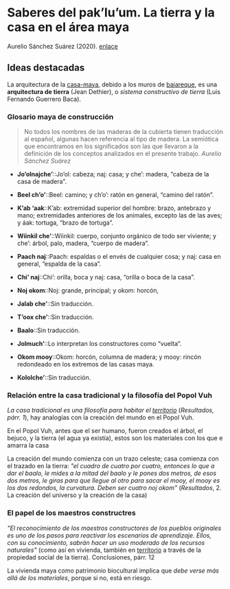 # Saberes del pak’lu’um. La tierra y la casa en el área maya

Aurelio Sánchez Suárez (2020). [enlace](https://editorialrestauro.com.mx/saberes-del-pakluum-la-tierra-y-la-casa-en-el-area-maya/)

## Ideas destacadas

La arquitectura de la [casa-maya](casa-maya.md), debido a los muros de [bajareque](bajareque.md), es una **arquitectura de tierra** (Jean Dethier), o *sistema constructivo de tierra* (Luis Fernando Guerrero Baca).

### Glosario maya de construcción

 > 
 > No todos los nombres de las maderas de la cubierta tienen traducción al español, algunas hacen referencia al tipo de madera. La semiótica que encontramos en los significados son las que llevaron a la definición de los conceptos analizados en el presente trabajo.
 > <cite>Aurelio Sánchez Suárez</cite>

* **Jo’olnajche’**::Jo’ol: cabeza; naj: casa; y che’: madera, “cabeza de la casa de madera”.

<!--SR:2021-07-27,1,230-->  

* **Beel ch’o’**::Beel: camino; y ch’o’: ratón en general, “camino del ratón”.

<!--SR:2021-07-27,1,230--> 

* **K’ab ‘aak**::K’ab: extremidad superior del hombre: brazo, antebrazo y mano; extremidades anteriores de los animales, excepto las de las aves; y áak: tortuga, “brazo de tortuga”.

<!--SR:2021-07-27,1,230-->  

* **Wíinkil che’**::Wíinkil: cuerpo, conjunto orgánico de todo ser viviente; y che’: árbol, palo, madera, “cuerpo de madera”.

<!--SR:2021-07-27,1,230-->  

* **Paach naj**::Paach: espaldas o el envés de cualquier cosa; y naj: casa en general, “espalda de la casa”.

<!--SR:2021-07-27,1,230-->  

* **Chi’ naj**::Chi’: orilla, boca y naj: casa, “orilla o boca de la casa”.

<!--SR:2021-07-27,1,230-->  

* **Noj okom**::Noj: grande, principal; y okom: horcón,

<!--SR:2021-07-28,2,250-->  

* **Jalab che’**::Sin traducción.

<!--SR:2021-07-27,1,230-->  

* **T’oox che’**::Sin traducción.

<!--SR:2021-07-27,1,230-->  

* **Baalo**::Sin traducción.

<!--SR:2021-07-27,1,230-->  

* **Jolmuch’**::Lo interpretan los constructores como “vuelta”.

<!--SR:2021-07-27,1,230-->  

* **Okom mooy**::Okom: horcón, columna de madera; y mooy: rincón redondeado en los extremos de las casas maya.

<!--SR:2021-07-29,3,250-->  

* **Kololche’**::Sin traducción.

<!--SR:2021-07-30,4,270-->

### Relación entre la casa tradicional y la filosofía del Popol Vuh

*La casa tradicional es una filosofía para habitar el [territorio](territorio.md)* (*Resultados, párr. 1*), hay analogías con la creación del mundo en el Popol Vuh.

En el Popol Vuh, antes que el ser humano, fueron creados el árbol, el bejuco, y la tierra (el agua ya existía), estos son los materiales con los que e amarra la casa

La creación del mundo comienza con un trazo celeste; casa comienza con el trazado en la tierra: *"el cuadro de cuatro por cuatro, entonces lo que a dar el baalo, le mides a la mitad del baalo y le pones dos metros, de esos dos metros, le giras para que llegue al otro para sacar el mooy, el mooy es los dos redondos, la curvatura. Deben ser cuatro noj okom"* (*Resultados*, 2. La creación del universo y la creación de la casa)

### El papel de los maestros constructres

*"El reconocimiento de los maestros constructores de los pueblos originales es uno de los pasos para reactivar los escenarios de aprendizaje. Ellos, con su conocimiento, sabrán hacer un uso moderado de los recursos naturales"* (como así en vivienda, también en [territorio](territorio.md) a través de la propiedad social de la tierra). Conclusiones, párr. 12

La vivienda maya como patrimonio biocultural implica que *debe verse más allá de los materiales*, porque si no, está en riesgo.
